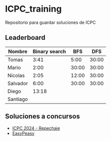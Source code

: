 # ICPC_training

Repositorio para guardar soluciones de ICPC

## Leaderboard

| Nombre | Binary search | BFS | DFS |
|--- | --- | --- | --- |
| Tomas | 3:41 | 5:00 | 30:00 |  
| Mario | 2:00 | 30:00 | 30:00 |
| Nicolas | 2:05 | 12:00 | 30:00 | 
| Salvador | 6:00 | 30:00 | 30:00 | 
| Diego | 13:18 | | |
| Santiago | | | |

## Soluciones a concursos

- [ICPC 2024 - Repechaje](./ICPC_2024/Readme.md)
- [EasyPeasy](./EasyPeasy/Readme.md)

